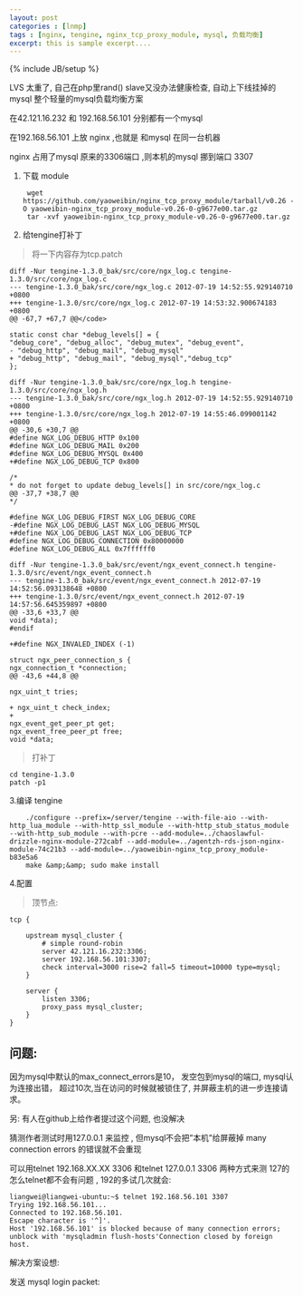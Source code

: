 ```yaml
---
layout: post
categories : [lnmp]
tags : [nginx, tengine, nginx_tcp_proxy_module, mysql, 负载均衡]
excerpt: this is sample excerpt....
---
```

{% include JB/setup %}

LVS 太重了, 自己在php里rand() slave又没办法健康检查, 自动上下线挂掉的mysql
整个轻量的mysql负载均衡方案

在42.121.16.232 和 192.168.56.101 分别都有一个mysql

在192.168.56.101 上放 nginx ,也就是 和mysql 在同一台机器

nginx 占用了mysql 原来的3306端口 ,则本机的mysql 挪到端口 3307

1. 下载 module

        wget https://github.com/yaoweibin/nginx_tcp_proxy_module/tarball/v0.26 -O yaoweibin-nginx_tcp_proxy_module-v0.26-0-g9677e00.tar.gz
        tar -xvf yaoweibin-nginx_tcp_proxy_module-v0.26-0-g9677e00.tar.gz

2. 给tengine打补丁

>将一下内容存为tcp.patch

    diff -Nur tengine-1.3.0_bak/src/core/ngx_log.c tengine-1.3.0/src/core/ngx_log.c
    --- tengine-1.3.0_bak/src/core/ngx_log.c 2012-07-19 14:52:55.929140710 +0800
    +++ tengine-1.3.0/src/core/ngx_log.c 2012-07-19 14:53:32.900674183 +0800
    @@ -67,7 +67,7 @@</code>

    static const char *debug_levels[] = {
    "debug_core", "debug_alloc", "debug_mutex", "debug_event",
    - "debug_http", "debug_mail", "debug_mysql"
    + "debug_http", "debug_mail", "debug_mysql","debug_tcp"
    };

    diff -Nur tengine-1.3.0_bak/src/core/ngx_log.h tengine-1.3.0/src/core/ngx_log.h
    --- tengine-1.3.0_bak/src/core/ngx_log.h 2012-07-19 14:52:55.929140710 +0800
    +++ tengine-1.3.0/src/core/ngx_log.h 2012-07-19 14:55:46.099001142 +0800
    @@ -30,6 +30,7 @@
    #define NGX_LOG_DEBUG_HTTP 0x100
    #define NGX_LOG_DEBUG_MAIL 0x200
    #define NGX_LOG_DEBUG_MYSQL 0x400
    +#define NGX_LOG_DEBUG_TCP 0x800

    /*
    * do not forget to update debug_levels[] in src/core/ngx_log.c
    @@ -37,7 +38,7 @@
    */

    #define NGX_LOG_DEBUG_FIRST NGX_LOG_DEBUG_CORE
    -#define NGX_LOG_DEBUG_LAST NGX_LOG_DEBUG_MYSQL
    +#define NGX_LOG_DEBUG_LAST NGX_LOG_DEBUG_TCP
    #define NGX_LOG_DEBUG_CONNECTION 0x80000000
    #define NGX_LOG_DEBUG_ALL 0x7ffffff0

    diff -Nur tengine-1.3.0_bak/src/event/ngx_event_connect.h tengine-1.3.0/src/event/ngx_event_connect.h
    --- tengine-1.3.0_bak/src/event/ngx_event_connect.h 2012-07-19 14:52:56.093138648 +0800
    +++ tengine-1.3.0/src/event/ngx_event_connect.h 2012-07-19 14:57:56.645359897 +0800
    @@ -33,6 +33,7 @@
    void *data);
    #endif

    +#define NGX_INVALED_INDEX (-1)

    struct ngx_peer_connection_s {
    ngx_connection_t *connection;
    @@ -43,6 +44,8 @@

    ngx_uint_t tries;

    + ngx_uint_t check_index;
    +
    ngx_event_get_peer_pt get;
    ngx_event_free_peer_pt free;
    void *data;

>打补丁

    cd tengine-1.3.0
    patch -p1

3.编译 tengine

        ./configure --prefix=/server/tengine --with-file-aio --with-http_lua_module --with-http_ssl_module --with-http_stub_status_module --with-http_sub_module --with-pcre --add-module=../chaoslawful-drizzle-nginx-module-272cabf --add-module=../agentzh-rds-json-nginx-module-74c21b3 --add-module=../yaoweibin-nginx_tcp_proxy_module-b83e5a6
        make &amp;&amp; sudo make install

4.配置

>顶节点:

    tcp {

        upstream mysql_cluster {
            # simple round-robin
            server 42.121.16.232:3306;
            server 192.168.56.101:3307;
            check interval=3000 rise=2 fall=5 timeout=10000 type=mysql;
        }

        server {
            listen 3306;
            proxy_pass mysql_cluster;
        }
    }

问题:
------
因为mysql中默认的max_connect_errors是10，
发空包到mysql的端口, mysql认为连接出错，
超过10次,当在访问的时候就被锁住了, 并屏蔽主机的进一步连接请求。

另:
有人在github上给作者提过这个问题, 也没解决

猜测作者测试时用127.0.0.1 来监控  ,
但mysql不会把”本机”给屏蔽掉
many connection errors 的错误就不会重现

可以用telnet 192.168.XX.XX 3306  和telnet 127.0.0.1 3306 两种方式来测
127的怎么telnet都不会有问题  , 192的多试几次就会:

    liangwei@liangwei-ubuntu:~$ telnet 192.168.56.101 3307
    Trying 192.168.56.101...
    Connected to 192.168.56.101.
    Escape character is '^]'.
    Host '192.168.56.101' is blocked because of many connection errors; unblock with 'mysqladmin flush-hosts'Connection closed by foreign host.

解决方案设想:

发送 mysql login packet: